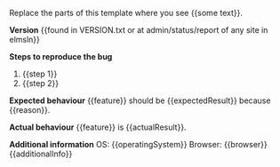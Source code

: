 Replace the parts of this template where you see {{some text}}.

**Version**
{{found in VERSION.txt or at admin/status/report of any site in elmsln}} 

**Steps to reproduce the bug**
1. {{step 1}}
2. {{step 2}}

**Expected behaviour**
{{feature}} should be {{expectedResult}} because {{reason}}.

**Actual behaviour**
{{feature}} is {{actualResult}}.

**Additional information**
OS: {{operatingSystem}}
Browser: {{browser}}
{{additionalInfo}}

